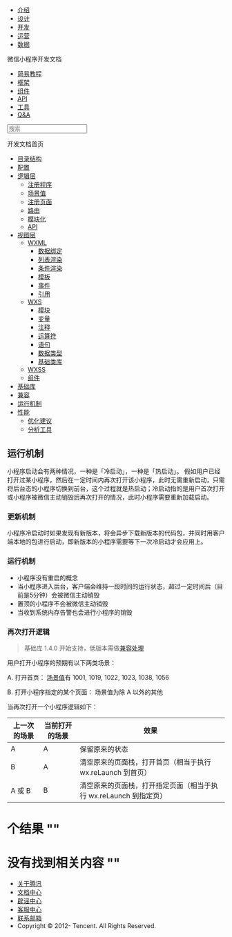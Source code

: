 <div class="book with-summary">

<div class="head">

<div class="head_box">

# [](javascript:; "_('微信公众平台 小程序')")

<div class="header_ctrls">

*   [介绍](https://mp.weixin.qq.com/debug/wxadoc/introduction/index.html)
*   [设计](https://mp.weixin.qq.com/debug/wxadoc/design/index.html)
*   [开发](https://mp.weixin.qq.com/debug/wxadoc/dev/index.html)
*   [运营](https://mp.weixin.qq.com/debug/wxadoc/product/index.html)
*   [数据](https://mp.weixin.qq.com/debug/wxadoc/analysis/index.html)

</div>

</div>

</div>

<div class="sub_nav_box">

<div class="sub_nav_inner">

<div class="book-summary-opr" id="js-book-summary-opr"><a class="book-summary-btn"></a></div>

<div class="top_sub_nav">

<div class="top_title_wap"><span class="icon_title icon_dev"></span>

微信小程序开发文档

</div>

*   [简易教程](../)
*   [框架](MINA.html)
*   [组件](../component/)
*   [API](../api/)
*   [工具](../devtools/devtools.html)
*   [Q&A](../qa.html)

</div>

<div id="book-search-input" role="search">

<form><label for="search-input" class="search-icon" id="js-search-icon"></label><input type="text" id="search-input" name="search-input" placeholder="搜索"> </form>

</div>

</div>

</div>

<div class="book-summary">

<div class="book-summary-home" id="js-summary-home"><a><span class="icon_home_s icon_dev"></span><span class="s_title_2">开发文档首页</span></a></div>

<nav role="navigation">

*   [目录结构](structure.html)
*   [配置](config.html)
*   [逻辑层](app-service/)
    *   [注册程序](app-service/app.html)
    *   [场景值](app-service/scene.html)
    *   [注册页面](app-service/page.html)
    *   [路由](app-service/route.html)
    *   [模块化](app-service/module.html)
    *   [API](app-service/api.html)
*   [视图层](view/)
    *   [WXML](view/wxml/)
        *   [数据绑定](view/wxml/data.html)
        *   [列表渲染](view/wxml/list.html)
        *   [条件渲染](view/wxml/conditional.html)
        *   [模板](view/wxml/template.html)
        *   [事件](view/wxml/event.html)
        *   [引用](view/wxml/import.html)
    *   [WXS](view/wxs/)
        *   [模块](view/wxs/01wxs-module.html)
        *   [变量](view/wxs/02variate.html)
        *   [注释](view/wxs/03annotation.html)
        *   [运算符](view/wxs/04operator.html)
        *   [语句](view/wxs/05statement.html)
        *   [数据类型](view/wxs/06datatype.html)
        *   [基础类库](view/wxs/07basiclibrary.html)
    *   [WXSS](view/wxss.html)
    *   [组件](view/component.html)
*   [基础库](client-lib.html)
*   [兼容](compatibility.html)
*   [运行机制](operating-mechanism.html)
*   [性能](performance/)
    *   [优化建议](performance/tips.html)
    *   [分析工具](performance/tools.html)

</nav>

</div>

<div class="book-body">

<div class="body-inner">

<div class="page-wrapper" tabindex="-1" role="main">

<div class="page-inner">

<div id="book-search-results">

<div class="search-noresults">

<section class="normal markdown-section">

# 运行机制

小程序启动会有两种情况，一种是「冷启动」，一种是「热启动」。 假如用户已经打开过某小程序，然后在一定时间内再次打开该小程序，此时无需重新启动，只需将后台态的小程序切换到前台，这个过程就是热启动；冷启动指的是用户首次打开或小程序被微信主动销毁后再次打开的情况，此时小程序需要重新加载启动。

### 更新机制

小程序冷启动时如果发现有新版本，将会异步下载新版本的代码包，并同时用客户端本地的包进行启动，即新版本的小程序需要等下一次冷启动才会应用上。

### 运行机制

*   小程序没有重启的概念
*   当小程序进入后台，客户端会维持一段时间的运行状态，超过一定时间后（目前是5分钟）会被微信主动销毁
*   置顶的小程序不会被微信主动销毁
*   当收到系统内存告警也会进行小程序的销毁

### 再次打开逻辑

> 基础库 1.4.0 开始支持，低版本需做[兼容处理](compatibility.html)

用户打开小程序的预期有以下两类场景：

A. 打开首页： [场景值](app-service/scene.html)有 1001, 1019, 1022, 1023, 1038, 1056

B. 打开小程序指定的某个页面： 场景值为除 A 以外的其他

当再次打开一个小程序逻辑如下：

<table>

<thead>

<tr>

<th>上一次的场景</th>

<th>当前打开的场景</th>

<th>效果</th>

</tr>

</thead>

<tbody>

<tr>

<td>A</td>

<td>A</td>

<td>保留原来的状态</td>

</tr>

<tr>

<td>B</td>

<td>A</td>

<td>清空原来的页面栈，打开首页（相当于执行 wx.reLaunch 到首页）</td>

</tr>

<tr>

<td>A 或 B</td>

<td>B</td>

<td>清空原来的页面栈，打开指定页面（相当于执行 wx.reLaunch 到指定页）</td>

</tr>

</tbody>

</table>

</section>

</div>

<div class="search-results">

<div class="has-results">

# <span class="search-results-count"></span>个结果 "<span class="search-query"></span>"

</div>

<div class="no-results">

# 没有找到相关内容 "<span class="search-query"></span>"

</div>

</div>

</div>

</div>

</div>

<div class="foot" id="footer">

*   [关于腾讯](http://www.tencent.com/zh-cn/index.shtml)
*   [文档中心](https://mp.weixin.qq.com/debug/wxadoc/introduction/index.html?t=1484641676&)
*   [辟谣中心](https://mp.weixin.qq.com/cgi-bin/opshowpage?action=dispelinfo&lang=zh_CN&begin=1&count=9)
*   [客服中心](http://kf.qq.com/faq/120911VrYVrA1509086vyumm.html)
*   [联系邮箱](mailto:weixinmp@qq.com)
*   Copyright © 2012-<span id="s_copyright_year"></span> Tencent. All Rights Reserved.

</div>

</div>

[](compatibility.html)[](performance/)</div>

</div>